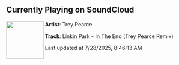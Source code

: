 ## Currently Playing on SoundCloud

[<img align="left" width="100" src="https://i1.sndcdn.com/artworks-0TnXSQZnRU6Yxwvs-1qXw7A-t500x500.png">](https://soundcloud.com/trey-pearce/linkin-park-in-the-end-trey?in=saxurn/sets/twinned/)

**Artist**: Trey Pearce 

**Track**: Linkin Park - In The End (Trey Pearce Remix)

Last updated at 7/28/2025, 8:46:13 AM
